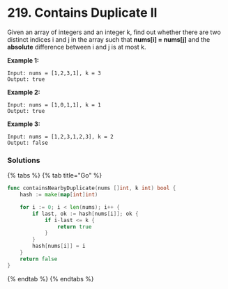 # 219. Contains Duplicate II



Given an array of integers and an integer k, find out whether there are two distinct indices i and j in the array such that **nums\[i\] = nums\[j\]** and the **absolute** difference between i and j is at most k.

**Example 1:**

```text
Input: nums = [1,2,3,1], k = 3
Output: true
```

**Example 2:**

```text
Input: nums = [1,0,1,1], k = 1
Output: true
```

**Example 3:**

```text
Input: nums = [1,2,3,1,2,3], k = 2
Output: false
```

### Solutions

{% tabs %}
{% tab title="Go" %}
```go
func containsNearbyDuplicate(nums []int, k int) bool {
	hash := make(map[int]int)

	for i := 0; i < len(nums); i++ {
		if last, ok := hash[nums[i]]; ok {
			if i-last <= k {
				return true
			}
		}
		hash[nums[i]] = i
	}
	return false
}
```
{% endtab %}
{% endtabs %}


